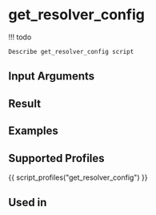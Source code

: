 

# get_resolver_config

<!-- prettier-ignore -->
!!! todo

    Describe get_resolver_config script

## Input Arguments

## Result

## Examples

## Supported Profiles

{{ script_profiles("get_resolver_config") }}

## Used in
